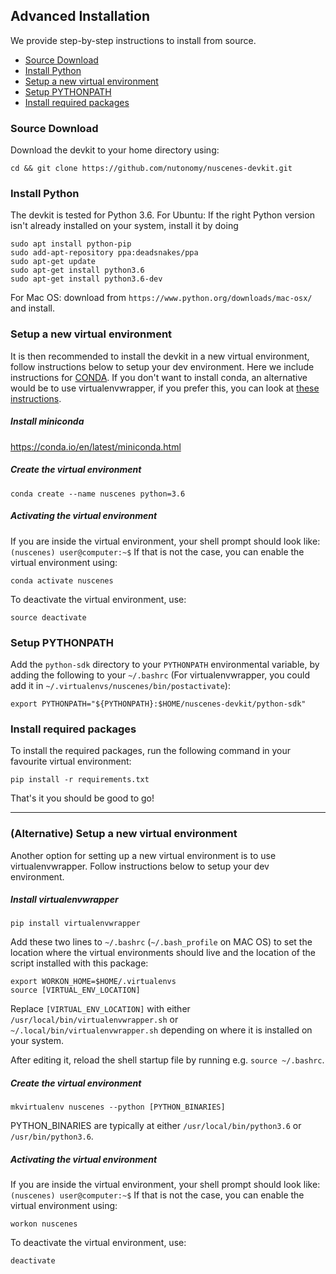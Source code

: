 
## Advanced Installation
We provide step-by-step instructions to install from source. 
- [Source Download](#source-download)
- [Install Python](#installing-python)
- [Setup a new virtual environment](#setup-a-new-virtual-environment)
- [Setup PYTHONPATH](#setup-pythonpath)
- [Install required packages](#install-required-packages)


### Source Download

Download the devkit to your home directory using:
```
cd && git clone https://github.com/nutonomy/nuscenes-devkit.git
```
### Install Python

The devkit is tested for Python 3.6. For Ubuntu: If the right Python version isn't already installed on your system, install it by doing
```
sudo apt install python-pip
sudo add-apt-repository ppa:deadsnakes/ppa
sudo apt-get update
sudo apt-get install python3.6
sudo apt-get install python3.6-dev
```
For Mac OS: download from `https://www.python.org/downloads/mac-osx/` and install.

### Setup a new virtual environment
It is then recommended to install the devkit in a new virtual environment, follow instructions below to setup your dev environment.  Here we include instructions for [CONDA](https://docs.conda.io/projects/conda/en/latest/user-guide/tasks/manage-environments.html). If you don't want to install conda, an alternative would be to use virtualenvwrapper, if you prefer this, you can look at [these instructions](#alternative-setting-up-a-new-virtual-environment).

##### Install miniconda
https://conda.io/en/latest/miniconda.html

##### Create the virtual environment
```
conda create --name nuscenes python=3.6
```

##### Activating the virtual environment
If you are inside the virtual environment, your shell prompt should look like: `(nuscenes) user@computer:~$`
If that is not the case, you can enable the virtual environment using:
```
conda activate nuscenes 
```
To deactivate the virtual environment, use:
```
source deactivate
```
### Setup PYTHONPATH
Add the `python-sdk` directory to your `PYTHONPATH` environmental variable, by adding the 
following to your `~/.bashrc` (For virtualenvwrapper, you could add it in `~/.virtualenvs/nuscenes/bin/postactivate`):
```
export PYTHONPATH="${PYTHONPATH}:$HOME/nuscenes-devkit/python-sdk"
```

### Install required packages

To install the required packages, run the following command in your favourite virtual environment:
```
pip install -r requirements.txt
```
That's it you should be good to go!

-----
### (Alternative) Setup a new virtual environment 
Another option for setting up a new virtual environment is to use virtualenvwrapper.  Follow instructions below to setup your dev environment.

##### Install virtualenvwrapper
```
pip install virtualenvwrapper
```
Add these two lines to `~/.bashrc` (`~/.bash_profile` on MAC OS) to set the location where the virtual environments 
should live and the location of the script installed with this package:
```
export WORKON_HOME=$HOME/.virtualenvs
source [VIRTUAL_ENV_LOCATION]
```
Replace `[VIRTUAL_ENV_LOCATION]` with either `/usr/local/bin/virtualenvwrapper.sh` or `~/.local/bin/virtualenvwrapper.sh` 
depending on where it is installed on your system.

After editing it, reload the shell startup file by running e.g. `source ~/.bashrc`.

##### Create the virtual environment
```
mkvirtualenv nuscenes --python [PYTHON_BINARIES] 
```
PYTHON_BINARIES are typically at either `/usr/local/bin/python3.6` or `/usr/bin/python3.6`.

##### Activating the virtual environment
If you are inside the virtual environment, your shell prompt should look like: `(nuscenes) user@computer:~$`
If that is not the case, you can enable the virtual environment using:
```
workon nuscenes
```
To deactivate the virtual environment, use:
```
deactivate
```
